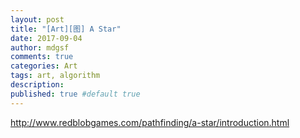 ```yaml
---
layout: post
title: "[Art][图] A Star"
date: 2017-09-04
author: mdgsf
comments: true
categories: Art
tags: art, algorithm
description:
published: true #default true
---
```



http://www.redblobgames.com/pathfinding/a-star/introduction.html
